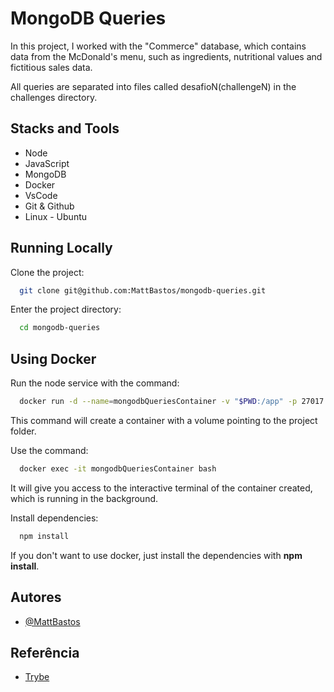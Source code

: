 # MongoDB Queries

In this project, I worked with the "Commerce" database, which contains data from the McDonald's menu, such as ingredients, nutritional values and fictitious sales data.

All queries are separated into files called desafioN(challengeN) in the challenges directory.

## Stacks and Tools

- Node
- JavaScript
- MongoDB
- Docker
- VsCode
- Git & Github
- Linux - Ubuntu

## Running Locally

Clone the project:

```bash
  git clone git@github.com:MattBastos/mongodb-queries.git
```

Enter the project directory:

```bash
  cd mongodb-queries
```

## Using Docker

Run the node service with the command:

```bash
  docker run -d --name=mongodbQueriesContainer -v "$PWD:/app" -p 27017:27017 mongo:5.0
```

This command will create a container with a volume pointing to the project folder.

Use the command:

```bash
  docker exec -it mongodbQueriesContainer bash
```

It will give you access to the interactive terminal of the container created, which is running in the background.

Install dependencies:

```bash
  npm install
```

If you don't want to use docker, just install the dependencies with **npm install**.

## Autores

- [@MattBastos](https://www.github.com/MattBastos)


## Referência

 - [Trybe](https://www.betrybe.com/)
